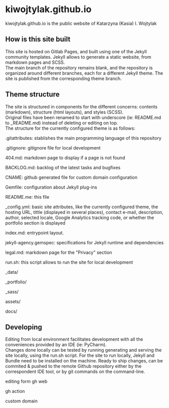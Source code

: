 # kiwojtylak.github.io
kiwojtylak.github.io is the public website of Katarzyna (Kasia) I. Wojtylak

## How is this site built
This site is hosted on Gitlab Pages, and built using one of the Jekyll community templates. Jekyll allows to generate a static website, from markdown pages and SCSS.  
The main branch of the repository remains blank, and the repository is organized around different branches, each for a different Jekyll theme.
The site is published from the corresponding theme branch.

## Theme structure  
The site is structured in components for the different concerns: contents (markdown), structure (html layouts), and styles (SCSS).  
Original files have been renamed to start with underscore (ie: README.md to _README.md) instead of deleting or editing on top.  
The structure for the currently configured theme is as follows:

.gitattributes: stablishes the main programming language of this repository  

.gitignore: gitignore file for local development  

404.md: markdown page to display if a page is not found  

BACKLOG.md: backlog of the latest tasks and bugfixes  

CNAME: github generated file for custom domain configuration  

Gemfile: configuration about Jekyll plug-ins  

README.me: this file  

_config.yml: basic site attributes, like the currently configured theme, the hosting URL, tittle (displayed in several places), contact e-mail, description, author, selected locale, Google Analytics tracking code, or whether the portfolio section is displayed  

index.md: entrypoint layout. 

jekyll-agency.gemspec: specifications for Jekyll runtime and dependencies  

legal.md: markdown page for the "Privacy" section  

run.sh: this script allows to run the site for local development  

_data/

_portfolio/  

_sass/  

assets/  

docs/  

## Developing

Editing from local environment  facilitates development with all the conveniences provided by an IDE (ie: PyCharm).  
Changes done locally can be tested by running generating and serving the site locally, using the run.sh script. 
For the site to run locally, Jekyll and Bundle need to be installed on the machine.
Ready to ship changes, can be commited & pushed to the remote Github repository either by the correspondent IDE tool, or by git commands on the command-line.  


editing form gh web


gh action

custom domain
